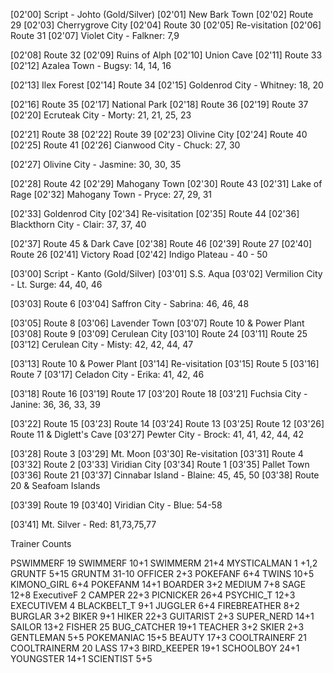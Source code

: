 
 [02'00]  Script - Johto (Gold/Silver)
 [02'01]    New Bark Town
 [02'02]    Route 29
 [02'03]    Cherrygrove City
 [02'04]    Route 30
 [02'05]    Re-visitation
 [02'06]    Route 31
 [02'07]    Violet City			- Falkner: 7,9

 [02'08]    Route 32
 [02'09]    Ruins of Alph
 [02'10]    Union Cave
 [02'11]    Route 33
 [02'12]    Azalea Town			- Bugsy: 14, 14, 16

 [02'13]    Ilex Forest
 [02'14]    Route 34
 [02'15]    Goldenrod City		- Whitney: 18, 20

 [02'16]    Route 35
 [02'17]    National Park
 [02'18]    Route 36
 [02'19]    Route 37
 [02'20]    Ecruteak City		- Morty: 21, 21, 25, 23

 [02'21]    Route 38
 [02'22]    Route 39
 [02'23]    Olivine City
 [02'24]    Route 40
 [02'25]    Route 41
 [02'26]    Cianwood City		- Chuck: 27, 30

 [02'27]    Olivine City		- Jasmine: 30, 30, 35

 [02'28]    Route 42
 [02'29]    Mahogany Town
 [02'30]    Route 43
 [02'31]    Lake of Rage
 [02'32]    Mahogany Town		- Pryce: 27, 29, 31

 [02'33]    Goldenrod City
 [02'34]    Re-visitation
 [02'35]    Route 44
 [02'36]    Blackthorn City	- Clair: 37, 37, 40

 [02'37]    Route 45 & Dark Cave
 [02'38]    Route 46
 [02'39]    Route 27
 [02'40]    Route 26
 [02'41]    Victory Road
 [02'42]    Indigo Plateau		- 40 - 50



 [03'00]  Script - Kanto (Gold/Silver)
 [03'01]    S.S. Aqua
 [03'02]    Vermilion City		- Lt. Surge: 44, 40, 46

 [03'03]    Route 6
 [03'04]    Saffron City		- Sabrina: 46, 46, 48

 [03'05]    Route 8
 [03'06]    Lavender Town
 [03'07]    Route 10 & Power Plant
 [03'08]    Route 9
 [03'09]    Cerulean City
 [03'10]    Route 24
 [03'11]    Route 25
 [03'12]    Cerulean City		- Misty: 42, 42, 44, 47

 [03'13]    Route 10 & Power Plant
 [03'14]    Re-visitation
 [03'15]    Route 5
 [03'16]    Route 7
 [03'17]    Celadon City		- Erika: 41, 42, 46

 [03'18]    Route 16
 [03'19]    Route 17
 [03'20]    Route 18
 [03'21]    Fuchsia City		- Janine: 36, 36, 33, 39

 [03'22]    Route 15
 [03'23]    Route 14
 [03'24]    Route 13
 [03'25]    Route 12
 [03'26]    Route 11 & Diglett's Cave
 [03'27]    Pewter City			- Brock: 41, 41, 42, 44, 42

 [03'28]    Route 3
 [03'29]    Mt. Moon
 [03'30]    Re-visitation
 [03'31]    Route 4
 [03'32]    Route 2
 [03'33]    Viridian City
 [03'34]    Route 1
 [03'35]    Pallet Town
 [03'36]    Route 21
 [03'37]    Cinnabar Island	- Blaine: 45, 45, 50
 [03'38]    Route 20 & Seafoam Islands

 [03'39]    Route 19
 [03'40]    Viridian City		- Blue: 54-58

 [03'41]    Mt. Silver			- Red: 81,73,75,77







Trainer Counts

PSWIMMERF	19
SWIMMERF		10+1
SWIMMERM		21+4
MYSTICALMAN 1 +1,2
GRUNTF		5+15
GRUNTM		31-10
OFFICER		2+3
POKEFANF		6+4
TWINS			10+5
KIMONO_GIRL	6+4
POKEFANM		14+1
BOARDER		3+2
MEDIUM		7+8
SAGE			12+8
ExecutiveF	2
CAMPER		22+3
PICNICKER	26+4
PSYCHIC_T	12+3
EXECUTIVEM	4
BLACKBELT_T	9+1
JUGGLER		6+4
FIREBREATHER	8+2
BURGLAR		3+2
BIKER			9+1
HIKER			22+3
GUITARIST	2+3
SUPER_NERD	14+1
SAILOR		13+2
FISHER		25
BUG_CATCHER	19+1
TEACHER		3+2
SKIER			2+3
GENTLEMAN	5+5
POKEMANIAC	15+5
BEAUTY		17+3
COOLTRAINERF	21
COOLTRAINERM	20
LASS			17+3
BIRD_KEEPER	19+1
SCHOOLBOY	24+1
YOUNGSTER	14+1
SCIENTIST	5+5
